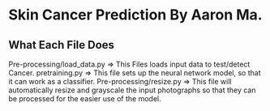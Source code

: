 # Skin Cancer Prediction By Aaron Ma. #

## What Each File Does
Pre-processing/load_data.py => This Files loads input data to test/detect Cancer.
pretraining.py => This file sets up the neural network model, so that it can work as a classifier.
Pre-processing/resize.py => This file will automatically resize and grayscale the input photographs so that they can be processed for the easier use of the model.